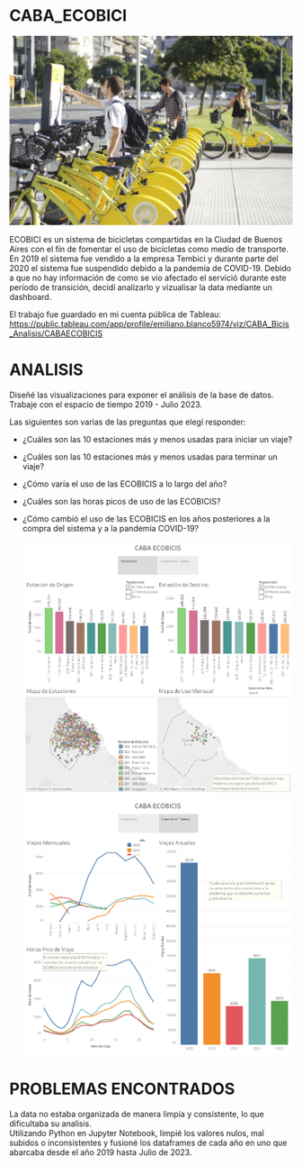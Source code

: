 # CABA_ECOBICI

![Alt desc](https://github.com/Longchamps27/CABA_ECOBICI/blob/main/Imagenes/ECOBICI.jpg)

ECOBICI es un sistema de bicicletas compartidas en la Ciudad de Buenos Aires con el fín de fomentar el uso de bicicletas como medio de transporte. En 2019 el sistema fue vendido a la empresa Tembici y durante parte del 2020 el sistema fue suspendido debido a la pandemia de COVID-19. Debido a que no hay información de como se vio afectado el servició durante este período de transición, decidí analizarlo y vizualisar la data mediante un dashboard.<br />

El trabajo fue guardado en mi cuenta pública de Tableau: https://public.tableau.com/app/profile/emiliano.blanco5974/viz/CABA_Bicis_Analisis/CABAECOBICIS

# ANALISIS

Diseñé las visualizaciones para exponer el análisis de la base de datos. Trabaje con el espacio de tiempo 2019 - Julio 2023.

Las siguientes son varias de las preguntas que elegí responder:

* ¿Cuáles son las 10 estaciones más y menos usadas para iniciar un viaje?
* ¿Cuáles son las 10 estaciones más y menos usadas para terminar un viaje?
* ¿Cómo varía el uso de las ECOBICIS a lo largo del año?
* ¿Cuáles son las horas picos de uso de las ECOBICIS?
* ¿Cómo cambió el uso de las ECOBICIS en los años posteriores a la compra del sistema y a la pandemia COVID-19?

  ![Alt desc](https://github.com/Longchamps27/CABA_ECOBICI/blob/main/Imagenes/CABA%20ECOBICIS-1.png)
  ![Alt desc](https://github.com/Longchamps27/CABA_ECOBICI/blob/main/Imagenes/CABA%20ECOBICIS-2.png)

# PROBLEMAS ENCONTRADOS

La data no estaba organizada de manera limpia y consistente, lo que dificultaba su analisis. <br />
Utilizando Python en Jupyter Notebook, limpié los valores nulos, mal subidos o inconsistentes y fusioné los dataframes
de cada año en uno que abarcaba desde el año 2019 hasta Julio de 2023.
